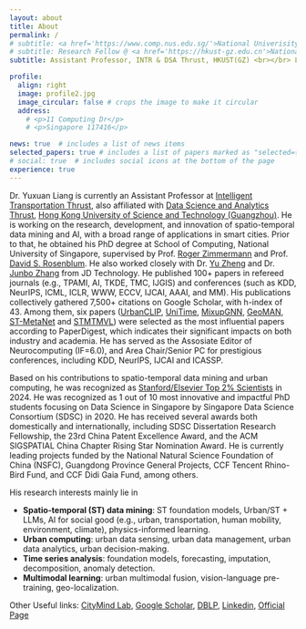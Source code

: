 ```yaml
---
layout: about
title: About
permalink: /
# subtitle: <a href='https://www.comp.nus.edu.sg/'>National Univerisity of Singapore</a>. 11 Computing Dr, Singapore 117416.
# subtitle: Research Fellow @ <a href='https://hkust-gz.edu.cn'>National University of Singapore</a>
subtitle: Assistant Professor, INTR & DSA Thrust, HKUST(GZ) <br></br> Leading the <a href='https://citymind.top'>CityMind Lab</a>

profile:
  align: right
  image: profile2.jpg
  image_circular: false # crops the image to make it circular
  address: 
    # <p>11 Computing Dr</p>
    # <p>Singapore 117416</p>

news: true  # includes a list of news items
selected_papers: true # includes a list of papers marked as "selected={true}"
# social: true  # includes social icons at the bottom of the page
experience: true
---
```


Dr. Yuxuan Liang is currently an Assistant Professor at [Intelligent Transportation Thrust](https://hkust-gz.edu.cn/academics/hubs-and-thrust-areas/systems-hub/intelligent-transportation/), also affiliated with [Data Science and Analytics Thrust](https://hkust-gz.edu.cn/academics/hubs-and-thrust-areas/information-hub/data-science-and-analytics/), [Hong Kong University of Science and Technology (Guangzhou)](https://hkust-gz.edu.cn/). He is working on the research, development, and innovation of spatio-temporal data mining and AI, with a broad range of applications in smart cities. Prior to that, he obtained his PhD degree at School of Computing, National University of Singapore, supervised by Prof. [Roger Zimmermann](https://www.comp.nus.edu.sg/cs/people/rogerz) and Prof. [David S. Rosenblum](https://cs.gmu.edu/~dsr/). He also worked closely with Dr. [Yu Zheng](http://urban-computing.com/yuzheng) and Dr. [Junbo Zhang](https://zhangjunbo.org/) from JD Technology. He published 100+ papers in refereed journals (e.g., TPAMI, AI, TKDE, TMC, IJGIS) and conferences (such as KDD, NeurIPS, ICML, ICLR, WWW, ECCV, IJCAI, AAAI, and MM). His publications collectively gathered 7,500+ citations on Google Scholar, with h-index of 43. Among them, six papers ([UrbanCLIP](https://arxiv.org/pdf/2310.18340), [UniTime](https://arxiv.org/pdf/2310.09751), [MixupGNN](https://bhooi.github.io/papers/mixup_web21.pdf), [GeoMAN](https://www.ijcai.org/Proceedings/2018/0476.pdf), [ST-MetaNet](http://urban-computing.com/pdf/kdd_2019_camera_ready_ST_MetaNet.pdf) and [STMTMVL](https://www.microsoft.com/en-us/research/wp-content/uploads/2016/06/ijcai16-Zheng-water-quality.pdf)) were selected as the most influential papers according to PaperDigest, which indicates their significant impacts on both industry and academia. He has served as the Assosiate Editor of Neurocomputing (IF=6.0), and Area Chair/Senior PC for prestigious conferences, including KDD, NeurIPS, IJCAI and ICASSP. 

Based on his contributions to spatio-temporal data mining and urban computing, he was recognized as [Stanford/Elsevier Top 2% Scientists](https://elsevier.digitalcommonsdata.com/datasets/btchxktzyw/7) in 2024. He was recognized as 1 out of 10 most innovative and impactful PhD students focusing on Data Science in Singapore by Singapore Data Science Consortium (SDSC) in 2020. He has received several awards both domestically and internationally, including SDSC Dissertation Research Fellowship, the 23rd China Patent Excellence Award, and the ACM SIGSPATIAL China Chapter Rising Star Nomination Award. He is currently leading projects funded by the National Natural Science Foundation of China (NSFC), Guangdong Province General Projects, CCF Tencent Rhino-Bird Fund, and CCF Didi Gaia Fund, among others.

His research interests mainly lie in
- **Spatio-temporal (ST) data mining**: ST foundation models, Urban/ST + LLMs, AI for social good (e.g., urban, transportation, human mobility, environment, climate), physics-informed learning.
- **Urban computing**: urban data sensing, urban data management, urban data analytics, urban decision-making.
- **Time series analysis**: foundation models, forecasting, imputation, decomposition, anomaly detection.
- **Multimodal learning**: urban multimodal fusion, vision-language pre-training, geo-localization.

Other Useful links: [CityMind Lab](https://citymind.top), [Google Scholar](https://scholar.google.com/citations?user=n9cODgcAAAAJ), [DBLP](https://dblp.org/pid/183/0977.html), [Linkedin](https://www.linkedin.com/in/yoshall/), [Official Page](https://facultyprofiles.hkust-gz.edu.cn/faculty-personal-page/LIANG-Yuxuan/yuxuanliang)

<!-- Write your biography here. Tell the world about yourself. Link to your favorite [subreddit](http://reddit.com). You can put a picture in, too. The code is already in, just name your picture `prof_pic.jpg` and put it in the `img/` folder.

Put your address / P.O. box / other info right below your picture. You can also disable any these elements by editing `profile` property of the YAML header of your `_pages/about.md`. Edit `_bibliography/papers.bib` and Jekyll will render your [publications page](/al-folio/publications/) automatically.

Link to your social media connections, too. This theme is set up to use [Font Awesome icons](http://fortawesome.github.io/Font-Awesome/) and [Academicons](https://jpswalsh.github.io/academicons/), like the ones below. Add your Facebook, Twitter, LinkedIn, Google Scholar, or just disable all of them. -->
